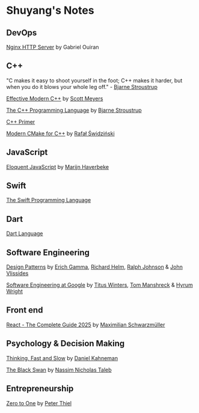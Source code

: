 # Shuyang's Notes

## DevOps

[Nginx HTTP Server](devops/nginx/README.md) by Gabriel Ouiran

## C++

"C makes it easy to shoot yourself in the foot; C++ makes it harder, but when you do it blows your whole leg off." - [Bjarne Stroustrup](https://www.stroustrup.com/quotes.html)

[Effective Modern C++](cpp/effective_cpp/README.md) by [Scott Meyers](https://www.aristeia.com/)

[The C++ Programming Language](cpp/the_cpp_prog_lang/README.md) by [Bjarne Stroustrup](https://www.stroustrup.com/index.html)

[C++ Primer](cpp/cpp_primer_g/README.md)

[Modern CMake for C++](cpp/modern_cmake_for_cpp/README.md) by [Rafał Świdziński](https://www.linkedin.com/in/rafalswidzinski/)

## JavaScript

[Eloquent JavaScript](javascript/eloquent_javascript/README.md) by [Marijn Haverbeke](https://marijnhaverbeke.nl/)

## Swift

[The Swift Programming Language](swift/the_swift_programming_language/README.md)

## Dart

[Dart Language](dart/dart_language/README.md)

## Software Engineering

[Design Patterns](software_engineering/design_patterns/README.md) by [Erich Gamma](https://www.google.com/search?newwindow=1&rlz=1C5CHFA_enUS983US983&sxsrf=ALiCzsaB_94pXs0S2sz9_nRSbqncpjaWxA:1664738898246&q=Erich+Gamma&stick=H4sIAAAAAAAAAOPgE-LQz9U3SDIyLFDiBLGMi5PScrVkspOt9JPy87P1y4syS0pS8-LL84uyrRJLSzLyixaxcrsWZSZnKLgn5uYm7mBl3MXOxMEIAOIl3rVLAAAA&sa=X&ved=2ahUKEwi1u7HVo8L6AhWOEFkFHebgAUEQmxMoAHoECFgQAg), [Richard Helm](https://www.google.com/search?newwindow=1&rlz=1C5CHFA_enUS983US983&sxsrf=ALiCzsaB_94pXs0S2sz9_nRSbqncpjaWxA:1664738898246&q=Richard+Helm&stick=H4sIAAAAAAAAAOPgE-LQz9U3SDIyLFDiBLHMknNzcrVkspOt9JPy87P1y4syS0pS8-LL84uyrRJLSzLyixax8gRlJmckFqUoeKTm5O5gZdzFzsTBCAA0-B00TAAAAA&sa=X&ved=2ahUKEwi1u7HVo8L6AhWOEFkFHebgAUEQmxMoA3oECFgQBQ), [Ralph Johnson](https://www.google.com/search?newwindow=1&rlz=1C5CHFA_enUS983US983&sxsrf=ALiCzsaB_94pXs0S2sz9_nRSbqncpjaWxA:1664738898246&q=Ralph+Johnson+computer+scientist&stichttps://www.google.com/search?newwindow=1&rlz=1C5CHFA_enUS983US983&sxsrf=ALiCzsaB_94pXs0S2sz9_nRSbqncpjaWxA:1664738898246&q=Ralph+Johnson+computer+scientist&stick=H4sIAAAAAAAAAOPgE-LQz9U3SDIyLFDiBLEsjNPLU7RkspOt9JPy87P1y4syS0pS8-LL84uyrRJLSzLyixaxKgUl5hRkKHjlZ-QV5-cpaCTn5xaUlqQWKRQnZ6bmlWQWl2juYGXcxc7EwQgAnbxn82IAAAA&sa=X&ved=2ahUKEwi1u7HVo8L6AhWOEFkFHebgAUEQmxMoAnoECFgQBAk=H4sIAAAAAAAAAOPgE-LQz9U3SDIyLFDiBLEsjNPLU7RkspOt9JPy87P1y4syS0pS8-LL84uyrRJLSzLyixaxKgUl5hRkKHjlZ-QV5-cpaCTn5xaUlqQWKRQnZ6bmlWQWl2juYGXcxc7EwQgAnbxn82IAAAA&sa=X&ved=2ahUKEwi1u7HVo8L6AhWOEFkFHebgAUEQmxMoAnoECFgQBA) & [John Vlissides](https://www.google.com/search?newwindow=1&rlz=1C5CHFA_enUS983US983&sxsrf=ALiCzsaB_94pXs0S2sz9_nRSbqncpjaWxA:1664738898246&q=John+Vlissides&stick=H4sIAAAAAAAAAOPgE-LQz9U3SDIyLFDiBLEszMvKjLRkspOt9JPy87P1y4syS0pS8-LL84uyrRJLSzLyixax8nnlZ-QphOVkFhdnpqQW72Bl3MXOxMEIAKer1XpOAAAA&sa=X&ved=2ahUKEwi1u7HVo8L6AhWOEFkFHebgAUEQmxMoAXoECFgQAw)

[Software Engineering at Google](software_engineering/software_engineering_at_google/README.md) by [Titus Winters](https://www.linkedin.com/in/tituswinters/), [Tom Manshreck](https://www.linkedin.com/in/thomas-manshreck-0111a11/) & [Hyrum Wright](https://www.linkedin.com/in/hyrum-wright-0905427/)

## Front end

[React - The Complete Guide 2025](https://www.udemy.com/course/react-the-complete-guide-incl-redux) by [Maximilian Schwarzmüller](https://maximilian-schwarzmueller.com/)

## Psychology & Decision Making

[Thinking, Fast and Slow](psychology/thinking_fast_and_slow/README.md) by [Daniel Kahneman](https://scholar.princeton.edu/kahneman/home)

[The Black Swan](psychology/the_black_swan/README.md) by [Nassim Nicholas Taleb](https://www.fooledbyrandomness.com/)

## Entrepreneurship

[Zero to One](entrepreneurship/zero_to_one/README.md) by [Peter Thiel](https://www.linkedin.com/in/peterthiel/)
